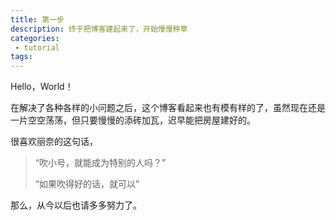 ```yaml
---
title: 第一步
description: 终于把博客建起来了，开始慢慢种草
categories:
 - tutorial
tags:
---
```


Hello，World！

在解决了各种各样的小问题之后，这个博客看起来也有模有样的了，虽然现在还是一片空空荡荡，但只要慢慢的添砖加瓦，迟早能把房屋建好的。

<!-- more -->

很喜欢丽奈的这句话，

> “吹小号，就能成为特别的人吗？”
> 
> “如果吹得好的话，就可以”

那么，从今以后也请多多努力了。